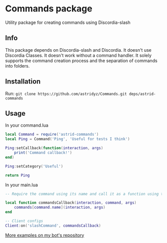 # Commands package
Utility package for creating commands using Discordia-slash

## Info
This package depends on Discordia-slash and Discordia.
It doesn't use Discordia Classes.
It doesn't work without a command handler. It solely supports the command creation process and the separation of commands into folders.

## Installation

Run:
`git clone https://github.com/astridyz/Commands.git deps/astrid-commands`

## Usage
In your command.lua

```lua
local Command = require('astrid-commands')
local Ping = Command('Ping', 'Useful for tests I think')

Ping:setCallback(function(interaction, args)
    print('Command callback!')
end)

Ping:setCategory('Useful')

return Ping
```

In your main.lua

```lua
-- Require the command using its name and call it as a function using the metamethod __call

local function commandsCallback(interaction, command, args)
    commands[command.name](interaction, args)
end

-- Client configs
Client:on('slashCommand', commandsCallback)
```

[More examples on my bot's repository](https://github.com/astridyz/Luthe-discord-bot)